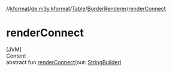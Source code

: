 //[kformat](../../../index.md)/[de.m3y.kformat](../../index.md)/[Table](../index.md)/[BorderRenderer](index.md)/[renderConnect](render-connect.md)



# renderConnect  
[JVM]  
Content  
abstract fun [renderConnect](render-connect.md)(out: [StringBuilder](https://docs.oracle.com/javase/8/docs/api/java/lang/StringBuilder.html))  



